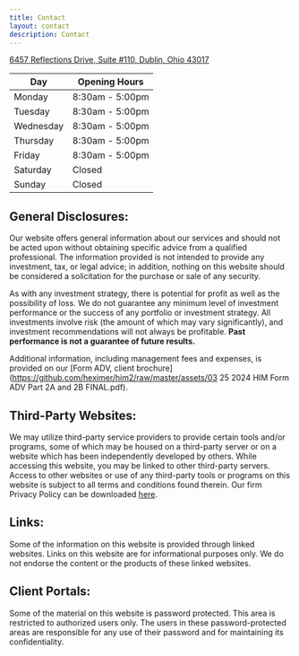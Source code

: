 ```yaml
---
title: Contact
layout: contact
description: Contact
---
```


[6457 Reflections Drive, Suite #110, Dublin, Ohio 43017](https://goo.gl/maps/Zap39DhuXKaU2Lfd6)  

| Day       | Opening Hours   |
| --------- | --------------- |
| Monday    | 8:30am - 5:00pm |
| Tuesday   | 8:30am - 5:00pm |
| Wednesday | 8:30am - 5:00pm |
| Thursday  | 8:30am - 5:00pm |
| Friday    | 8:30am - 5:00pm |
| Saturday  | Closed          |
| Sunday    | Closed          |

## General Disclosures:  
Our website offers general information about our services and should not be acted upon without obtaining specific advice from a qualified professional. The information provided is not intended to provide any investment, tax, or legal advice; in addition, nothing on this website should be considered a solicitation for the purchase or sale of any security.   

As with any investment strategy, there is potential for profit as well as the possibility of loss. We do not guarantee any minimum level of investment performance or the success of any portfolio or investment strategy. All investments involve risk (the amount of which may vary significantly), and investment recommendations will not always be profitable. **Past performance is not a guarantee of future results.**  

Additional information, including management fees and expenses, is provided on our [Form ADV, client brochure](https://github.com/heximer/him2/raw/master/assets/03 25 2024 HIM Form ADV Part 2A and 2B FINAL.pdf). 

## Third-Party Websites:
We may utilize third-party service providers to provide certain tools and/or programs, some of which may be housed on a third-party server or on a website which has been independently developed by others. While accessing this website, you may be linked to other third-party servers. Access to other websites or use of any third-party tools or programs on this website is subject to all terms and conditions found therein. Our firm Privacy Policy can be downloaded [here](https://github.com/heximer/him2/raw/master/assets/Privacy-Policy-10152020.pdf).

## Links:  
Some of the information on this website is provided through linked websites. Links on this website are for informational purposes only. We do not endorse the content or the products of these linked websites.  

## Client Portals:  
Some of the material on this website is password protected. This area is restricted to authorized users only. The users in these password-protected areas are responsible for any use of their password and for maintaining its confidentiality.  
